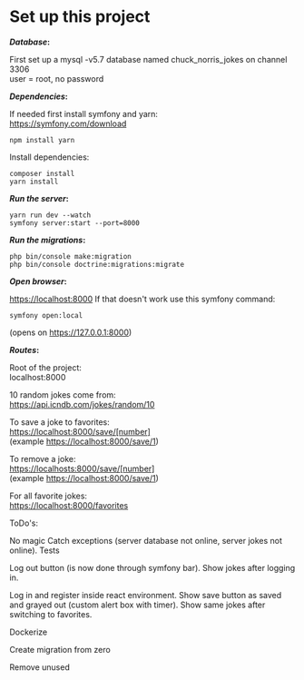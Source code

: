 # Set up this project

**_Database_:**

First set up a mysql -v5.7 database named chuck_norris_jokes on channel 3306\
user = root, no password

**_Dependencies_:**

If needed first install symfony and yarn:\
<https://symfony.com/download>

```text
npm install yarn
```

Install dependencies:

```text
composer install
yarn install
```

**_Run the server_:**

```text
yarn run dev --watch
symfony server:start --port=8000
```

**_Run the migrations_:**

```text
php bin/console make:migration
php bin/console doctrine:migrations:migrate
```

**_Open browser_:**

<https://localhost:8000>
If that doesn't work use this symfony command:

```text
symfony open:local
```

(opens on <https://127.0.0.1:8000>)

**_Routes_:**

Root of the project:\
localhost:8000

10 random jokes come from:\
<https://api.icndb.com/jokes/random/10>

To save a joke to favorites:\
<https://localhost:8000/save/[number]>\
(example <https://localhost:8000/save/1>)

To remove a joke:\
<https://localhosts:8000/save/[number]>\
(example <https://localhost:8000/save/1>)

For all favorite jokes:\
<https://localhost:8000/favorites>

ToDo's:

No magic
Catch exceptions (server database not online, server jokes not online).
Tests

Log out button (is now done through symfony bar).
Show jokes after logging in.

Log in and register inside react environment.
Show save button as saved and grayed out (custom alert box with timer).
Show same jokes after switching to favorites.

Dockerize

Create migration from zero

Remove unused
